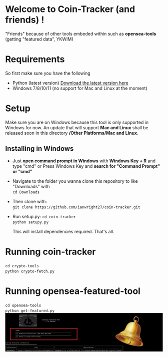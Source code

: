 # Welcome to Coin-Tracker (and friends) !

"Friends" because of other tools embeded within such as **opensea-tools** (getting "featured data", YKWIM)

# Requirements
So first make sure you have the following

 - Python (latest version) [Download the latest version here](https://www.python.org/downloads/)
 - Windows 7/8/10/11 (no support for Mac and Linux at the moment)


# Setup

Make sure you are on Windows because this tool is only supported in Windows for now. An update that will support **Mac and Linux** shall be released soon in this directory **/Other Platforms/Mac and Linux**.

## Installing in Windows
- Just **open command prompt in Windows** with  **Windows Key + R** and type "cmd"
or
Press Windows Key and **search for "Command Prompt" or "cmd"**
- Navigate to the folder you wanna clone this repository to like "Downloads" with <br />
`cd Downloads`<br />



- Then clone with:<br />
`git clone https://github.com/ianwright27/coin-tracker.git`<br />

- Run setup.py:
`cd coin-tracker`<br />
`python setupy.py`<br />

	This will install dependencies required. That's all.


# Running coin-tracker
`cd crypto-tools`<br />
`python crypto-fetch.py`<br />


# Running opensea-featured-tool
`cd opensea-tools`<br />
`python get-featured.py`<br />
![](gallery/image.jpg)

